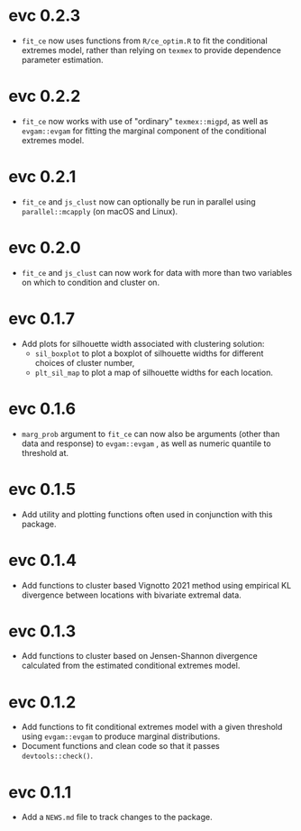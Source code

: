 # evc 0.2.3

- `fit_ce` now uses functions from `R/ce_optim.R` to fit the conditional extremes model, rather than relying on `texmex` to provide dependence parameter estimation. 

# evc 0.2.2

- `fit_ce` now works with use of "ordinary" `texmex::migpd`, as well as 
`evgam::evgam` for fitting the marginal component of the conditional extremes 
model.

# evc 0.2.1

- `fit_ce` and `js_clust` now can optionally be run in parallel using 
`parallel::mcapply` (on macOS and Linux). 

# evc 0.2.0

- `fit_ce` and `js_clust` can now work for data with more than two variables on 
which to condition and cluster on.

# evc 0.1.7

- Add plots for silhouette width associated with clustering solution:
  - `sil_boxplot` to plot a boxplot of silhouette widths for different choices 
  of cluster number, 
  - `plt_sil_map` to plot a map of silhouette widths for each location.

# evc 0.1.6

- `marg_prob` argument to `fit_ce` can now also be arguments (other than data and response) to `evgam::evgam` , as well as numeric quantile to threshold at.

# evc 0.1.5

- Add utility and plotting functions often used in conjunction with this package.

# evc 0.1.4

- Add functions to cluster based Vignotto 2021 method using empirical KL divergence between locations with bivariate extremal data.

# evc 0.1.3

- Add functions to cluster based on Jensen-Shannon divergence calculated from the estimated conditional extremes model.

# evc 0.1.2 

- Add functions to fit conditional extremes model with a given threshold using `evgam::evgam` to produce marginal distributions.
- Document functions and clean code so that it passes `devtools::check()`.

# evc 0.1.1

- Add a `NEWS.md` file to track changes to the package.
